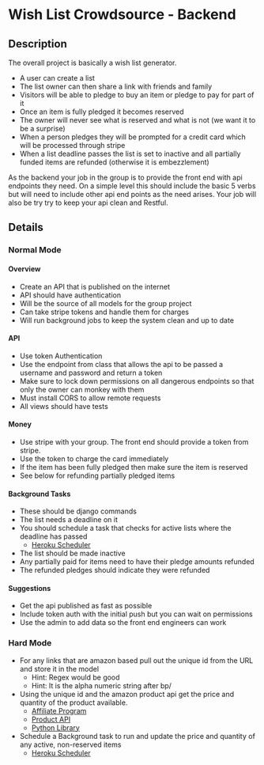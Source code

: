 # Wish List Crowdsource - Backend

## Description
The overall project is basically a wish list generator.  
* A user can create a list
* The list owner can then share a link with friends and family
* Visitors will be able to pledge to buy an item or pledge to pay for part of it
* Once an item is fully pledged it becomes reserved 
* The owner will never see what is reserved and what is not (we want it to be a surprise)
* When a person pledges they will be prompted for a credit card which will be processed through stripe
* When a list deadline passes the list is set to inactive and all partially funded items are refunded (otherwise it is embezzlement)


As the backend your job in the group is to provide the front end with api endpoints they need.  On a simple level this should include the basic 5 verbs but will need to include other api end points as the need arises.  Your job will also be try try to keep your api clean and Restful.

## Details

### Normal Mode

#### Overview
* Create an API that is published on the internet
* API should have authentication
* Will be the source of all models for the group project
* Can take stripe tokens and handle them for charges
* Will run background jobs to keep the system clean and up to date

#### API
* Use token Authentication
* Use the endpoint from class that allows the api to be passed a username and password and return a token
* Make sure to lock down permissions on all dangerous endpoints so that only the owner can monkey with them
* Must install CORS to allow remote requests
* All views should have tests

#### Money
* Use stripe with your group.  The front end should provide a token from stripe.
* Use the token to charge the card immediately
* If the item has been fully pledged then make sure the item is reserved
* See below for refunding partially pledged items

#### Background Tasks
* These should be django commands
* The list needs a deadline on it
* You should schedule a task that checks for active lists where the deadline has passed
	* [Heroku Scheduler](https://elements.heroku.com/addons/scheduler)
* The list should be made inactive
* Any partially paid for items need to have their pledge amounts refunded
* The refunded pledges should indicate they were refunded

#### Suggestions
* Get the api published as fast as possible
* Include token auth with the initial push but you can wait on permissions
* Use the admin to add data so the front end engineers can work

### Hard Mode

* For any links that are amazon based pull out the unique id from the URL and store it in the model
	* Hint: Regex would be good
	* Hint: It is the alpha numeric string after bp/
* Using the unique id and the amazon product api get the price and quantity of the product available. 
	* [Affiliate Program](https://affiliate-program.amazon.com)
	* [Product API](https://affiliate-program.amazon.com/gp/advertising/api/detail/main.html)
	* [Python Library](https://python-amazon-product-api.readthedocs.org/en/latest/index.html)
* Schedule a Background task to run and update the price and quantity of any active, non-reserved items
	* [Heroku Scheduler](https://elements.heroku.com/addons/scheduler)
